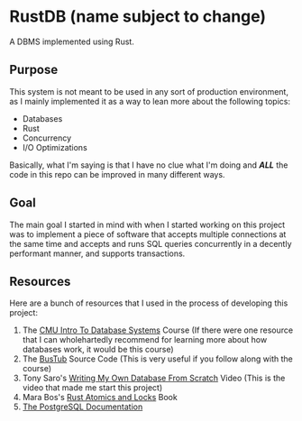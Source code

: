 # RustDB (name subject to change)

A DBMS implemented using Rust.

## Purpose

This system is not meant to be used in any sort of production environment, as I mainly implemented it as a way to lean more about the following topics:
- Databases
- Rust
- Concurrency
- I/O Optimizations

Basically, what I'm saying is that I have no clue what I'm doing and ***ALL*** the code in this repo can be improved in many different ways.

## Goal

The main goal I started in mind with when I started working on this project was to implement a piece of software that accepts multiple connections at the same time and accepts and runs SQL queries concurrently in a decently performant manner, and supports transactions.

## Resources

Here are a bunch of resources that I used in the process of developing this project:
1. The [CMU Intro To Database Systems](https://www.youtube.com/watch?v=vdPALZ-GCfI&list=PLSE8ODhjZXjbj8BMuIrRcacnQh20hmY9g) Course (If there were one resource that I can wholehartedly recommend for learning more about how databases work, it would be this course)
2. The [BusTub](https://github.com/cmu-db/bustub) Source Code (This is very useful if you follow along with the course)
3. Tony Saro's [Writing My Own Database From Scratch](https://www.youtube.com/watch?v=5Pc18ge9ohI&list=WL&index=16) Video (This is the video that made me start this project)
4. Mara Bos's [Rust Atomics and Locks](https://marabos.nl/atomics/) Book
5. [The PostgreSQL Documentation](https://www.postgresql.org/docs/17/index.html)
